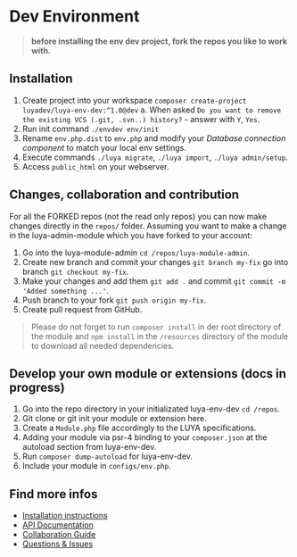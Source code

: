 # Dev Environment

> **before installing the env dev project, fork the repos you like to work with.**

## Installation

1. Create project into your workspace `composer create-project luyadev/luya-env-dev:^1.0@dev`
  a. When asked `Do you want to remove the existing VCS (.git, .svn..) history?` - answer with `Y`, `Yes`.
2. Run init command `./envdev env/init`
2. Rename `env.php.dist` to `env.php` and modify your *Database connection component* to match your local env settings.
3. Execute commands `./luya migrate`, `./luya import`, `./luya admin/setup`.
4. Access `public_html` on your webserver.

## Changes, collaboration and contribution

For all the FORKED repos (not the read only repos) you can now make changes directly in the `repos/` folder. Assuming you want to make a change in the luya-admin-module which you have forked to your account:

1. Go into the luya-module-admin `cd /repos/luya-module-admin`.
2. Create new branch and commit your changes `git branch my-fix` go into branch `git checkout my-fix`.
3. Make your changes and add them `git add .` and commit `git commit -m 'Added something ...'`.
4. Push branch to your fork `git push origin my-fix`.
5. Create pull request from GitHub.

> Please do not forget to run `composer install` in der root directory of the module and `npm install` in the `/resources` directory of the module to download all needed dependencies.

## Develop your own module or extensions (docs in progress)

1. Go into the repo directory in your initializated luya-env-dev `cd /repos`.
2. Git clone or git init your module or extension here.
3. Create a `Module.php` file accordingly to the LUYA specifications.
4. Adding your module via psr-4 binding to your `composer.json` at the autoload section from luya-env-dev.
5. Run `composer dump-autoload` for luya-env-dev.
6. Include your module in `configs/env.php`.

## Find more infos

+ [Installation instructions](https://luya.io/guide/install)
+ [API Documentation](https://luya.io/api)
+ [Collaboration Guide](https://luya.io/guide/luya-collaboration)
+ [Questions & Issues](https://github.com/zephir/luya/issues)
